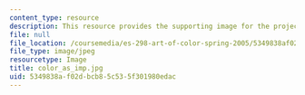 ```yaml
---
content_type: resource
description: This resource provides the supporting image for the project Color Impression.
file: null
file_location: /coursemedia/es-298-art-of-color-spring-2005/5349838af02dbcb85c535f301980edac_color_as_imp.jpg
file_type: image/jpeg
resourcetype: Image
title: color_as_imp.jpg
uid: 5349838a-f02d-bcb8-5c53-5f301980edac
---
```

